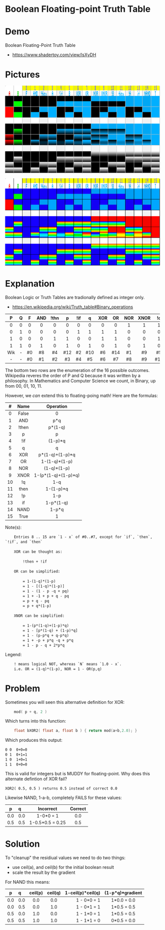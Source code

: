 # Boolean Floating-point Truth Table

# Demo

Boolean Floating-Point Truth Table
* https://www.shadertoy.com/view/lsXyDH

# Pictures

![Normal](pics/boolean_float.png)

![False Color](pics/boolean_false_color.png)

# Explanation

Boolean Logic or Truth Tables are tradionally defined as integer only.
* https://en.wikipedia.org/wiki/Truth_table#Binary_operations


| P | Q | F |AND|!thn| p |!if| q |XOR|OR |NOR|XNOR|!q |then|!p |if |NAND| T |
|:-:|:-:|:-:|:-:|:--:|:-:|:-:|:-:|:-:|:-:|:-:|:--:|:-:|:--:|:-:|:-:|:--:|:-:|
| 0 | 0 | 0 | 0 | 0  | 0 | 0 | 0 | 0 | 0 | 1 | 1  | 1 | 1  | 1 | 1 | 1  | 1 |
| 0 | 1 | 0 | 0 | 0  | 0 | 1 | 1 | 1 | 1 | 0 | 0  | 0 | 0  | 1 | 1 | 1  | 1 |
| 1 | 0 | 0 | 0 | 1  | 1 | 0 | 0 | 1 | 1 | 0 | 0  | 1 | 1  | 0 | 0 | 1  | 1 |
| 1 | 1 | 0 | 1 | 0  | 1 | 0 | 1 | 0 | 1 | 0 | 1  | 0 | 1  | 0 | 1 | 0  | 1 |
|Wik| - |#0 |#8 |#4  |#12|#2 |#10|#6 |#14|#1 |#9  |#5 |##13|#3 |#11|#7  |#15|
| - | - |#0 |#1 |#2  |#3 |#4 |#5 |#6 |#7 |#8 |#9  |#10|#11 |#12|#13|#14 |#15|

The bottom two rows are the enumeration of the 16 possible outcomes.
Wikipedia reveres the order of P and Q because it was written by a philosophy.
In Mathematics and Computer Science we count, in Binary, up from 00, 01, 10, 11.

However, we _can_ extend this to floating-poing math! Here are the formulas:

| # |Name | Operation             |
|:-:|:---:|:---------------------:|
| 0 |False| 0                     |
| 1 | AND | p*q                   |
| 2 |!then| p*(1-q)               |
| 3 |  p  | p                     |
| 4 |!if  | (1-p)*q               |
| 5 |  q  | q                     |
| 6 | XOR | p\*(1-q)+(1-p)\*q     |
| 7 | OR  | 1-(1-q)*(1-p)         |
| 8 | NOR |   (1-q)*(1-p)         |
| 9 |XNOR | 1-(p\*(1-q)+(1-p)\*q) |
|10 | !q  | 1-q                   |
|11 |then | 1-(1-p)*q             |
|12 | !p  | 1-p                   |
|13 | if  | 1-p*(1-q)             |
|14 |NAND | 1-p*q                 |
|15 |True | 1                     |


Note(s):

```
    Entries 8 .. 15 are `1 - x` of #0..#7, except for `if`, `then`, `!if`, and `then`

    XOR can be thought as:

        !then + !if

    OR can be simplified:

        = 1-(1-q)*(1-p)
        = 1 - [(1-q)*(1-p)]
        = 1 - (1 - p -q + pq)
        = 1 + -1 + p + q - pq
        = p + q - pq
        = p + q*(1-p)

    XNOR can be simplified:

        = 1-(p*(1-q)+(1-p)*q)
        = 1 - [p*(1-q) + (1-p)*q]
        = 1 - (p-p*q + q-p*q)
        = 1 + -p + p*q -q + p*q
        = 1 - p - q + 2*p*q
```

Legend:

```
    ! means logical NOT, whereas `N` means `1.0 - x`.
    i.e. OR = (1-q)*(1-p), NOR = 1 - OR(p,q)
```

# Problem

Sometimes you will seen this alternative definition for XOR:

```c
    mod( p + q, 2 )
```

Which turns into this function:
```c
    float bXOR2( float a, float b ) { return mod(a+b,2.0); }
```

Which produces this output:

    0 0  0+0=0
    0 1  0+1=1
    1 0  1+0=1
    1 1  0+0=0

This is valid for integers but is MUDDY for floating-point.
Why does this alternate defintion of XOR fail?

    XOR2( 0.5, 0.5 ) returns 0.5 instead of correct 0.0


Likewise NAND, 1-a-b, completely FAILS for these values:

| p   | q   | Incorrect | Correct |
|:---:|:----|:---------:|:-------:|
| 0.0 | 0.0 | 1-0*0 = 1 | 0.0     | 
| 0.5 | 0.5 | 1-0.5*0.5 = 0.25 | 0.5 |


# Solution

To "cleanup" the residiual values we need to do two things:

* use ceil(a), and ceil(b) for the initial boolean result
* scale the result by the gradient

For NAND this means:

| p   | q   | ceil(p) | ceil(q) | 1-ceil(p)*ceil(q) | (1-p*q)*gradient |
|:---:|:----|:-------:|:-------:|------------------:|:----------------:|
| 0.0 | 0.0 | 0.0     | 0.0     | 1 - 0*0 = 1       | 1*0.0 = 0.0      | 
| 0.0 | 0.5 | 0.0     | 1.0     | 1 - 0*1 = 1       | 1*0.5 = 0.5      |
| 0.5 | 0.0 | 1.0     | 0.0     | 1 - 1*0 = 1       | 1*0.5 = 0.5      |
| 0.5 | 0.5 | 1.0     | 1.0     | 1 - 1*1 = 0       | 0*0.5 = 0.0      |

